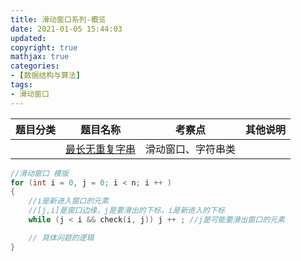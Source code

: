 ```yaml
---
title: 滑动窗口系列-概览
date: 2021-01-05 15:44:03
updated:
copyright: true
mathjax: true
categories:
- [数据结构与算法]
tags: 
- 滑动窗口
---
```


|  题目分类 | 题目名称 |考察点   |其他说明|
|  ----  | ---- |----  |----  |
| | [最长无重复字串](../longestSubstringWithoutDuplication.html)  |滑动窗口、字符串类|

```cpp
//滑动窗口 模版
for (int i = 0, j = 0; i < n; i ++ )
{
    //i是新进入窗口的元素
    //[j,i]是窗口边缘，j是要滑出的下标，i是新进入的下标
    while (j < i && check(i, j)) j ++ ; //j是可能要滑出窗口的元素

    // 具体问题的逻辑
}
```
